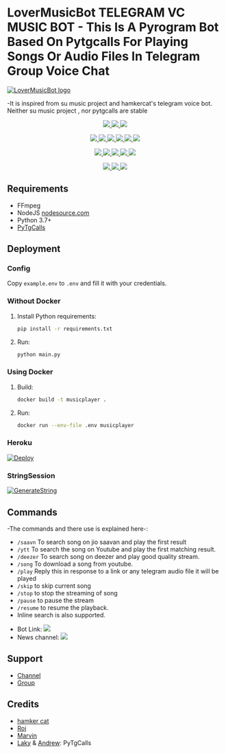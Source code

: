 # LoverMusicBot TELEGRAM VC MUSIC BOT - This Is A Pyrogram Bot Based On Pytgcalls For Playing Songs Or Audio Files In Telegram Group Voice Chat
[![LoverMusicBot logo](https://telegra.ph/file/175cc1e0ac37172565528.jpg)](https://t.me/LoverNetwork)


-It is inspired from su music project and hamkercat's telegram voice bot.
Neither su music project , nor pytgcalls are stable


<p align="center">
<a href="https://app.codacy.com/gh/LuckyRajputOP/LoverMusicBot?utm_source=github.com&utm_medium=referral&utm_content=LuckyRajputOP/LoverMusicBot&utm_campaign=Badge_Grade_Settings" alt="Codacy Badge">
<img src="https://api.codacy.com/project/badge/Grade/6141417ceaf84545bab6bd671503df51" /> </a>
<a href="https://github.com/LuckyRajputOP/LoverMusicBot" alt="Libraries.io dependency status for GitHub repo"> <img src="https://img.shields.io/librariesio/github/LuckyRajputOP/LoverMusicBot" /> </a>
<a href="http://hits.dwyl.com/LuckyRajputOP/LovetMusicBot" alt="HitCount"> <img src="http://hits.dwyl.com/LuckyRajputOP/LoverMusicBot.svg" /> </a>
</p>
<p align="center">
<a href="https://github.com/LuckyRajputOP/LoverMusicBot" alt="GitHub closed issues"> <img src="https://img.shields.io/github/issues-closed-raw/LuckyRajputOP/LoverMusicBot?style=flat&logo=github&color=success" /> </a>
<a href="https://github.com/LuckyRajputOP/LoverMusicBot" alt="GitHub commit activity"> <img src="https://img.shields.io/github/commit-activity/m/LuckyRajputOP/LoverMusicBot" /> </a>
<a href="https://github.com/LuckyRajputOP/LoverMusicBot/graphs/contributors" alt="GitHub contributors"> <img src="https://img.shields.io/github/contributors/LuckyRajputOP/LoverMusicBot?style=flat&logo=github" /> </a>
<a href="https://github.com/LuckyRajputOP/LoverMusicBot/network/members" alt="GitHub forks"> <img src="https://img.shields.io/github/forks/LuckyRajputOP/LoverMusicBot?label=Forks&logo=github" /> </a>
<a href="https://github.com/LuckyRajputOP/LoverMusicBot" alt="GitHub closed pull requests"> <img src="https://img.shields.io/github/issues-pr-closed-raw/LuckyRajputOP/LoverMusicBot?color=success" /> </a>
<a href="https://github.com/LuckyRajputOP/LoverMusicBot" alt="GitHub issues"> <img src="https://img.shields.io/github/issues-raw/LuckyRajputOP/LoverMusicBot?style=flat&logo=github&color=yellow" /> </a>
</p>
<p align="center">
<a href="https://github.com/LuckyRajputOP/LoverMusicBot" alt="GitHub release (latest by date including pre-releases)"> <img src="https://img.shields.io/github/v/release/LuckyRajputOP/LoverMusicBot?include_prereleases?style=flat&logo=github" /> </a>
<a href="https://www.python.org/" alt="made-with-python"> <img src="https://img.shields.io/badge/Made%20with-Python-1f425f.svg?style=flat&logo=python&color=blue" /> </a>
<a href="https://github.com/LuckyRajputOP/LoverMusicBot" alt="Docker!"> <img src="https://aleen42.github.io/badges/src/docker.svg" /> </a>
<a href="https://github.com/LuckyRajputOP/LoverMusicBot" alt="GitHub repo size"> <img src="https://img.shields.io/github/repo-size/LuckyRajputOP/LoverMusicBot" /> </a>
<a href="https://github.com/LuckyRajputOP/LoverMusicBot/blob/master/LICENSE" alt="GPLv3 license"> <img src="https://img.shields.io/badge/License-GPLv3-blue.svg" /> </a>
</p>
<p align="center">
<a href="https://t.me/LoverMusicBotUpdates" alt="Telegram!"> <img src="https://aleen42.github.io/badges/src/telegram.svg" /> </a>
<a href="https://github.com/LuckyRajputOP/LoverMusicBot/graphs/commit-activity" alt="Maintenance"> <img src="https://img.shields.io/badge/Maintained%3F-yes-green.svg" /> </a>
<a href="https://makeapullrequest.com" alt="PRs Welcome"> <img src="https://img.shields.io/badge/PRs-welcome-brightgreen.svg?style=flat-square" /> </a>
</p>


## Requirements

- FFmpeg
- NodeJS [nodesource.com](https://nodesource.com/)
- Python 3.7+
- [PyTgCalls](https://github.com/pytgcalls/pytgcalls)

## Deployment

### Config

Copy `example.env` to `.env` and fill it with your credentials.

### Without Docker

1. Install Python requirements:
   ```bash
   pip install -r requirements.txt
   ```
2. Run:
   ```bash
   python main.py
   ```

### Using Docker

1. Build:
   ```bash
   docker build -t musicplayer .
   ```
2. Run:
   ```bash
   docker run --env-file .env musicplayer
   ```

### Heroku
 [![Deploy](https://www.herokucdn.com/deploy/button.svg)](https://heroku.com/deploy?template=https://github.com/LuckyRajputOP/LoverMusicBot.git)

### StringSession

[![GenerateString](https://img.shields.io/badge/repl.it-generateString-yellowgreen)](https://replit.com/@itzgauravv/AuraXVCBot#main.py) 

## Commands
-The commands and there use is explained here-:
- `/saavn` To search song on jio saavan and play the first result 
- `/ytt` To search the song on Youtube and play the first matching result.
- `/deezer` To search song on deezer and play good quality stream.
- `/song` To download a song from youtube.
- `/play` Reply this in response to a link or any telegram audio file it will be played 
- `/skip` to skip current song 
- `/stop` to stop the streaming of song 
- `/pause` to pause the stream 
- `/resume` to resume the playback. 
- Inline search is also supported.

* Bot Link:  <a href="https://t.me/LoverMusicBot" alt="LoverMusicBot"> <img src="https://img.shields.io/badge/%F0%9F%A4%96%20-LoverMusicBot-blue" /> </a>
* News channel: <a  href="https://t.me/LoverUpdates" alt="LoverMusicBot Updates"> <img  src="https://img.shields.io/badge/%F0%9F%92%A1-LoverMusicBot%20Updates-9cf" /> </a>

## Support
- [Channel](https://t.me/LoverNetwork)
- [Group](https://t.me/LoverNetwork)

## Credits
- [hamker cat](https://github.com/thehamkercat/Telegram_VC_Bot)
- [Roj](https://github.com/rojserbest)
- [Marvin](https://github.com/BlackStoneReborn)
- [Laky](https://github.com/Laky-64) & [Andrew](https://github.com/AndrewLaneX): PyTgCalls

